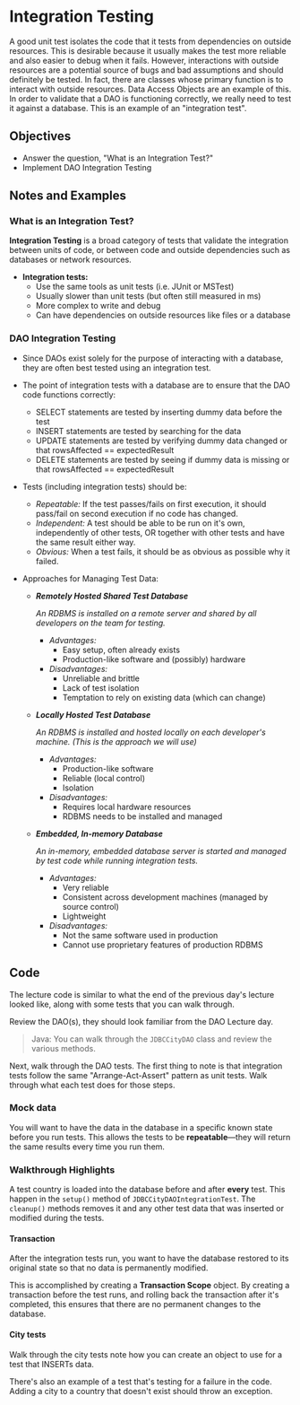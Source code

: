# Integration Testing

A good unit test isolates the code that it tests from dependencies on outside resources. This is desirable because it usually makes the test more reliable and also easier to debug when it fails. However, interactions with outside resources are a potential source of bugs and bad assumptions and should definitely be tested. In fact, there are classes whose primary function is to interact with outside resources. Data Access Objects are an example of this. In order to validate that a DAO is functioning correctly, we really need to test it against a database. This is an example of an "integration test".

## Objectives

* Answer the question, "What is an Integration Test?"
* Implement DAO Integration Testing

## Notes and Examples

### What is an Integration Test?

<div class="definition note">

**Integration Testing** is a broad category of tests that validate the integration between units of code, or between code and outside dependencies such as databases or network resources.

</div>

- **Integration tests:**
    - Use the same tools as unit tests (i.e. JUnit or MSTest)
    - Usually slower than unit tests (but often still measured in ms)
    - More complex to write and debug
    - Can have dependencies on outside resources like files or a database

### DAO Integration Testing

- Since DAOs exist solely for the purpose of interacting with a database, they are often best tested using an integration test.

- The point of integration tests with a database are to ensure that the DAO code functions correctly:
    * SELECT statements are tested by inserting dummy data before the test
    * INSERT statements are tested by searching for the data
    * UPDATE statements are tested by verifying dummy data changed or that rowsAffected == expectedResult
    * DELETE statements are tested by seeing if dummy data is missing or that rowsAffected == expectedResult

- Tests (including integration tests) should be:
    - *Repeatable:* If the test passes/fails on first execution, it should pass/fail on second execution if no code has changed.
    - *Independent:* A test should be able to be run on it's own, independently of other tests, OR together with other tests and have the same result either way.
    - *Obvious:* When a test fails, it should be as obvious as possible why it failed.

- Approaches for Managing Test Data:

    - ***Remotely Hosted Shared Test Database***

        *An RDBMS is installed on a remote server and shared by all developers on the team for testing.*

        - *Advantages:*
            - Easy setup, often already exists
            - Production-like software and (possibly) hardware
        - *Disadvantages:*
            - Unreliable and brittle
            - Lack of test isolation
            - Temptation to rely on existing data (which can change)

    - ***Locally Hosted Test Database***

        *An RDBMS is installed and hosted locally on each developer's machine. (This is the approach we will use)*

        - *Advantages:*
            - Production-like software
            - Reliable (local control)
            - Isolation
        - *Disadvantages:*
            - Requires local hardware resources
            - RDBMS needs to be installed and managed

    - ***Embedded, In-memory Database***

        *An in-memory, embedded database server is started and managed by test code while running integration tests.*

        - *Advantages:*
            - Very reliable
            - Consistent across development machines (managed by source control)
            - Lightweight
        - *Disadvantages:*
            - Not the same software used in production
            - Cannot use proprietary features of production RDBMS

## Code

The lecture code is similar to what the end of the previous day's lecture looked like, along with some tests that you can walk through.

Review the DAO(s), they should look familiar from the DAO Lecture day.

> Java: You can walk through the `JDBCCityDAO` class and review the various methods.

Next, walk through the DAO tests. The first thing to note is that integration tests follow the same "Arrange-Act-Assert" pattern as unit tests. Walk through what each test does for those steps.

### Mock data


You will want to have the data in the database in a specific known state before you run tests. This allows the tests to be **repeatable**—they will return the same results every time you run them.

### Walkthrough Highlights

A test country is loaded into the database before and after **every** test. This happen in the `setup()` method of `JDBCCityDAOIntegrationTest`. The `cleanup()` methods removes it and any other test data that was inserted or modified during the tests.

#### Transaction

After the integration tests run, you want to have the database restored to its original state so that no data is permanently modified.

This is accomplished by creating a **Transaction Scope** object. By creating a transaction before the test runs, and rolling back the transaction after it's completed, this ensures that there are no permanent changes to the database.

#### City tests

Walk through the city tests note how you can create an object to use for a test that INSERTs data.

There's also an example of a test that's testing for a failure in the code. Adding a city to a country that doesn't exist should throw an exception.

